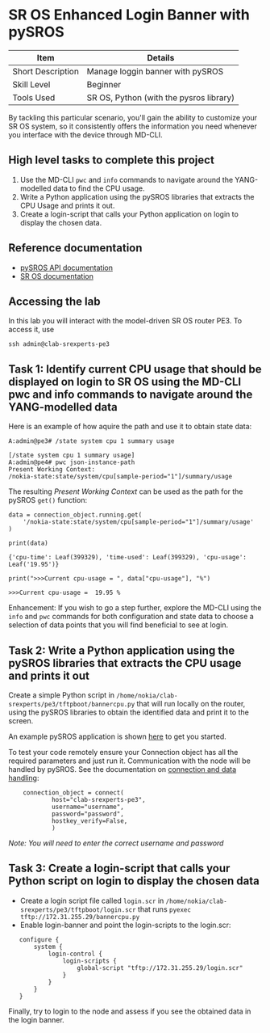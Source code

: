# SR OS Enhanced Login Banner with pySROS

| Item              | Details                                   |
| ----------------- | ----------------------------------------  |
| Short Description | Manage loggin banner with pySROS          |
| Skill Level       | Beginner                                  |
| Tools Used        | SR OS, Python (with the pysros library)   |

By tackling this particular scenario, you'll gain the ability to customize your SR OS system, so it consistently offers the information you need whenever you interface with the device through MD-CLI.

## High level tasks to complete this project

1. Use the MD-CLI `pwc` and `info` commands to navigate around the YANG-modelled data to find the CPU usage. 
2. Write a Python application using the pySROS libraries that extracts the CPU Usage and prints it out.
3. Create a login-script that calls your Python application on login to display the chosen data.

## Reference documentation

- [pySROS API documentation](https://network.developer.nokia.com/static/sr/learn/pysros/latest)
- [SR OS documentation](https://documentation.nokia.com/sr/)

## Accessing the lab
In this lab you will interact with the model-driven SR OS router PE3. To access it, use
```
ssh admin@clab-srexperts-pe3
```


## Task 1: Identify current CPU usage that should be displayed on login to SR OS using the MD-CLI pwc and info commands to navigate around the YANG-modelled data

Here is an example of how aquire the path and use it to obtain state data:
```
A:admin@pe3# /state system cpu 1 summary usage

[/state system cpu 1 summary usage]
A:admin@pe4# pwc json-instance-path
Present Working Context:
/nokia-state:state/system/cpu[sample-period="1"]/summary/usage
```
The resulting _Present Working Context_ can be used as the path for the pySROS `get()` function:

```
data = connection_object.running.get(
    '/nokia-state:state/system/cpu[sample-period="1"]/summary/usage'
)

print(data)

{'cpu-time': Leaf(399329), 'time-used': Leaf(399329), 'cpu-usage': Leaf('19.95')}

print(">>>Current cpu-usage = ", data["cpu-usage"], "%")

>>>Current cpu-usage =  19.95 %
```

Enhancement: If you wish to go a step further, explore the MD-CLI using the `info` and `pwc` commands for both configuration and state data to choose a selection of data points that you will find beneficial to see at login.

## Task 2: Write a Python application using the pySROS libraries that extracts the CPU usage and prints it out

Create a simple Python script in `/home/nokia/clab-srexperts/pe3/tftpboot/bannercpu.py` that will run locally on the router, using the pySROS libraries to obtain the identified data and print it to the screen.

An example pySROS application is shown [here](./example_solution/bannercpu.py) to get you started.

To test your code remotely ensure your Connection object has all the required parameters and just run it. Communication with the node will be handled by pySROS. See the documentation on [connection and data handling](https://network.developer.nokia.com/static/sr/learn/pysros/latest/pysros.html#module-pysros.management):


```
    connection_object = connect(
            host="clab-srexperts-pe3",
            username="username",
            password="password",
            hostkey_verify=False,
            )
```

*Note: You will need to enter the correct username and password*   

## Task 3: Create a login-script that calls your Python script on login to display the chosen data

* Create a login script file called `login.scr` in `/home/nokia/clab-srexperts/pe3/tftpboot/login.scr` that runs `pyexec tftp://172.31.255.29/bannercpu.py`
* Enable login-banner and point the login-scripts to the login.scr:
 ```
    configure {
        system {
            login-control {
                login-scripts {
                    global-script "tftp://172.31.255.29/login.scr"
                }
            }
        }
    }
 ```

Finally, try to login to the node and assess if you see the obtained data in the login banner.

